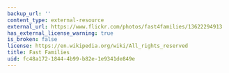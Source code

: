 ```yaml
---
backup_url: ''
content_type: external-resource
external_url: https://www.flickr.com/photos/fast4families/13622294913
has_external_license_warning: true
is_broken: false
license: https://en.wikipedia.org/wiki/All_rights_reserved
title: Fast Families
uid: fc48a172-1844-4b99-b82e-1e9341de849e
---
```

